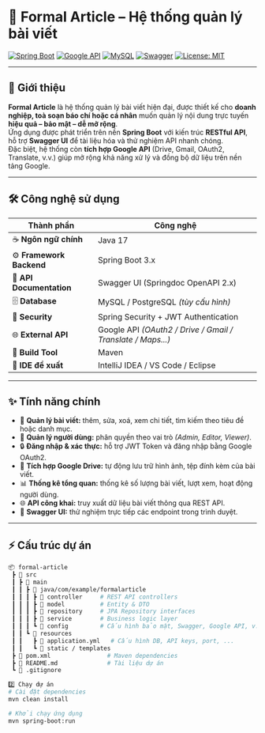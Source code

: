 # 📰 Formal Article – Hệ thống quản lý bài viết

[![Spring Boot](https://img.shields.io/badge/Spring%20Boot-3.3.0-6DB33F?style=for-the-badge&logo=springboot)]()
[![Google API](https://img.shields.io/badge/Google%20API-Enabled-4285F4?style=for-the-badge&logo=google)]()
[![MySQL](https://img.shields.io/badge/MySQL-8.0-4479A1?style=for-the-badge&logo=mysql)]()
[![Swagger](https://img.shields.io/badge/Swagger-UI-85EA2D?style=for-the-badge&logo=swagger)]()
[![License: MIT](https://img.shields.io/badge/License-MIT-blue?style=for-the-badge)]()

---

## 🧾 Giới thiệu

**Formal Article** là hệ thống quản lý bài viết hiện đại, được thiết kế cho **doanh nghiệp, toà soạn báo chí hoặc cá nhân** muốn quản lý nội dung trực tuyến **hiệu quả – bảo mật – dễ mở rộng**.  
Ứng dụng được phát triển trên nền **Spring Boot** với kiến trúc **RESTful API**, hỗ trợ **Swagger UI** để tài liệu hóa và thử nghiệm API nhanh chóng.  
Đặc biệt, hệ thống còn **tích hợp Google API** (Drive, Gmail, OAuth2, Translate, v.v.) giúp mở rộng khả năng xử lý và đồng bộ dữ liệu trên nền tảng Google.

---

## 🛠️ Công nghệ sử dụng

| Thành phần | Công nghệ |
|-------------|------------|
| ☕ **Ngôn ngữ chính** | Java 17 |
| ⚙️ **Framework Backend** | Spring Boot 3.x |
| 📘 **API Documentation** | Swagger UI (Springdoc OpenAPI 2.x) |
| 🗄️ **Database** | MySQL / PostgreSQL *(tùy cấu hình)* |
| 🔐 **Security** | Spring Security + JWT Authentication |
| 🌐 **External API** | Google API *(OAuth2 / Drive / Gmail / Translate / Maps...)* |
| 🧰 **Build Tool** | Maven |
| 🧠 **IDE đề xuất** | IntelliJ IDEA / VS Code / Eclipse |

---

## ✨ Tính năng chính

- 📰 **Quản lý bài viết:** thêm, sửa, xoá, xem chi tiết, tìm kiếm theo tiêu đề hoặc danh mục.  
- 👥 **Quản lý người dùng:** phân quyền theo vai trò *(Admin, Editor, Viewer)*.  
- 🔒 **Đăng nhập & xác thực:** hỗ trợ JWT Token và đăng nhập bằng Google OAuth2.  
- 📁 **Tích hợp Google Drive:** tự động lưu trữ hình ảnh, tệp đính kèm của bài viết.  
- 📊 **Thống kê tổng quan:** thống kê số lượng bài viết, lượt xem, hoạt động người dùng.  
- 🌐 **API công khai:** truy xuất dữ liệu bài viết thông qua REST API.  
- 🧩 **Swagger UI:** thử nghiệm trực tiếp các endpoint trong trình duyệt.  

---

## ⚡ Cấu trúc dự án

```bash
📦 formal-article
 ┣ 📂 src
 ┃ ┣ 📂 main
 ┃ ┃ ┣ 📂 java/com/example/formalarticle
 ┃ ┃ ┃ ┣ 📂 controller     # REST API controllers
 ┃ ┃ ┃ ┣ 📂 model          # Entity & DTO
 ┃ ┃ ┃ ┣ 📂 repository     # JPA Repository interfaces
 ┃ ┃ ┃ ┣ 📂 service        # Business logic layer
 ┃ ┃ ┃ ┗ 📂 config         # Cấu hình bảo mật, Swagger, Google API, v.v.
 ┃ ┃ ┗ 📂 resources
 ┃ ┃   ┣ 📜 application.yml   # Cấu hình DB, API keys, port, ...
 ┃ ┃   ┗ 📜 static / templates
 ┣ 📜 pom.xml                # Maven dependencies
 ┣ 📜 README.md              # Tài liệu dự án
 ┗ 📜 .gitignore

2️⃣ Chạy dự án
# Cài đặt dependencies
mvn clean install

# Khởi chạy ứng dụng
mvn spring-boot:run

